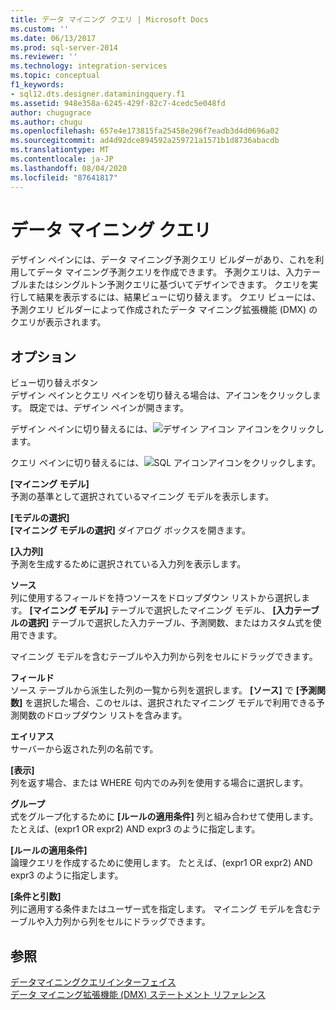 ```yaml
---
title: データ マイニング クエリ | Microsoft Docs
ms.custom: ''
ms.date: 06/13/2017
ms.prod: sql-server-2014
ms.reviewer: ''
ms.technology: integration-services
ms.topic: conceptual
f1_keywords:
- sql12.dts.designer.dataminingquery.f1
ms.assetid: 948e358a-6245-429f-82c7-4cedc5e048fd
author: chugugrace
ms.author: chugu
ms.openlocfilehash: 657e4e173815fa25458e296f7eadb3d4d0696a02
ms.sourcegitcommit: ad4d92dce894592a259721a1571b1d8736abacdb
ms.translationtype: MT
ms.contentlocale: ja-JP
ms.lasthandoff: 08/04/2020
ms.locfileid: "87641817"
---
```

# <a name="data-mining-query"></a>データ マイニング クエリ
  デザイン ペインには、データ マイニング予測クエリ ビルダーがあり、これを利用してデータ マイニング予測クエリを作成できます。 予測クエリは、入力テーブルまたはシングルトン予測クエリに基づいてデザインできます。 クエリを実行して結果を表示するには、結果ビューに切り替えます。 クエリ ビューには、予測クエリ ビルダーによって作成されたデータ マイニング拡張機能 (DMX) のクエリが表示されます。  
  
## <a name="options"></a>オプション  
 ビュー切り替えボタン  
 デザイン ペインとクエリ ペインを切り替える場合は、アイコンをクリックします。 既定では、デザイン ペインが開きます。  
  
 デザイン ペインに切り替えるには、![デザイン アイコン](../media/ssis-designicon.gif "デザイン アイコン") アイコンをクリックします。  
  
 クエリ ペインに切り替えるには、![SQL アイコン](../media/ssis-queryicon.gif "SQL アイコン")アイコンをクリックします。  
  
 **[マイニング モデル]**  
 予測の基準として選択されているマイニング モデルを表示します。  
  
 **[モデルの選択]**  
 **[マイニング モデルの選択]** ダイアログ ボックスを開きます。  
  
 **[入力列]**  
 予測を生成するために選択されている入力列を表示します。  
  
 **ソース**  
 列に使用するフィールドを持つソースをドロップダウン リストから選択します。 **[マイニング モデル]** テーブルで選択したマイニング モデル、 **[入力テーブルの選択]** テーブルで選択した入力テーブル、予測関数、またはカスタム式を使用できます。  
  
 マイニング モデルを含むテーブルや入力列から列をセルにドラッグできます。  
  
 **フィールド**  
 ソース テーブルから派生した列の一覧から列を選択します。 **[ソース]** で **[予測関数]** を選択した場合、このセルは、選択されたマイニング モデルで利用できる予測関数のドロップダウン リストを含みます。  
  
 **エイリアス**  
 サーバーから返された列の名前です。  
  
 **[表示]**  
 列を返す場合、または WHERE 句内でのみ列を使用する場合に選択します。  
  
 **グループ**  
 式をグループ化するために **[ルールの適用条件]** 列と組み合わせて使用します。 たとえば、(expr1 OR expr2) AND expr3 のように指定します。  
  
 **[ルールの適用条件]**  
 論理クエリを作成するために使用します。 たとえば、(expr1 OR expr2) AND expr3 のように指定します。  
  
 **[条件と引数]**  
 列に適用する条件またはユーザー式を指定します。 マイニング モデルを含むテーブルや入力列から列をセルにドラッグできます。  
  
## <a name="see-also"></a>参照  
 [データマイニングクエリインターフェイス](https://docs.microsoft.com/analysis-services/data-mining/data-mining-query-tools)   
 [データ マイニング拡張機能 &#40;DMX&#41; ステートメント リファレンス](/sql/dmx/data-mining-extensions-dmx-statements)  
  
  
